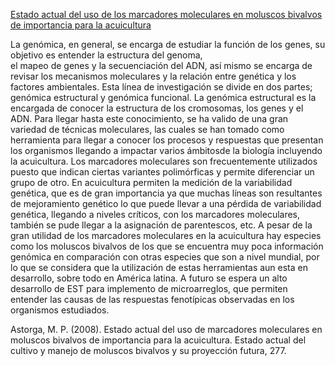 [Estado actual del uso de los marcadores moleculares en moluscos bivalvos de importancia para la acuicultura](http://www.fao.org/3/a-i0444s/i0444s23.pdf)

La genómica, en general, se encarga de estudiar la función de los genes, su objetivo es entender la estructura del genoma,  
el mapeo de genes y la secuenciación del ADN, así mismo se encarga de revisar los  mecanismos moleculares y la relación entre 
genética y los factores ambientales. Esta línea de investigación se divide en dos partes; genómica estructural y genómica funcional. 
La genómica estructural es la encargada de conocer la estructura de los cromosomas, los genes y el ADN. 
Para llegar hasta este conocimiento, se ha valido de una gran variedad de técnicas  moleculares, 
las cuales se han tomado como herramienta para llegar a conocer los procesos y respuestas que presentan los organismos 
llegando a impactar varios ámbitosde la biología incluyendo la acuicultura. 
Los marcadores moleculares son frecuentemente utilizados puesto que indican ciertas variantes polimórficas y permite 
diferenciar un grupo de otro.  En acuicultura permiten la medición de la variabilidad genética, que es de gran importancia 
ya que muchas líneas son resultantes de mejoramiento genético lo que puede llevar a una pérdida de variabilidad genética, 
llegando a niveles críticos, con los marcadores moleculares, también se pude llegar a la asignación de parentescos, etc.
A pesar de la gran utilidad de los marcadores moleculares en la acuicultura hay especies como los moluscos bivalvos 
de los que se encuentra muy poca información genómica en  comparación con otras especies que son a nivel mundial, 
por lo que se considera que la utilización de estas herramientas aun esta en desarrollo, sobre todo en América latina. 
A futuro se espera un alto desarrollo de EST para implemento de microarreglos, que permiten entender las causas de las respuestas 
fenotípicas observadas en los organismos estudiados. 

Astorga, M. P. (2008). Estado actual del uso de marcadores moleculares en moluscos bivalvos de importancia para la acuicultura. Estado actual del cultivo y manejo de moluscos bivalvos y su proyección futura, 277.

